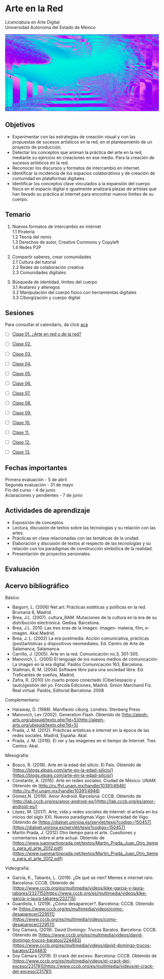 # Arte en la Red
Licenciatura en Arte Digital   
Universidad Autónoma del Estado de México

![portada](https://github.com/MarianneTeixido/ABCDigital2021/blob/main/img/portada.png)

## Objetivos
- Experimentar con las estrategias de creación visual y con las propuestas de sucesos artísticos en
la red, en el planteamiento de un proyecto de producción.  
- Detectar los conceptos que animan la práctica del arte en la red, mediante su ejercicio en creaciones en ese medio. Para la creación de sucesos artísticos en la red.
- Reconocer los discursos y formatos de intercambio en internet.  
- Identificar la incidencia de los espacios colaborativos y de creación de comunidad en plataformas digitales.   
- Identificar los conceptos clave vinculados a la expansión del cuerpo físico en el espacio digital e igualmente analizará piezas de artistas que han llevado su práctica al internet para encontrar nuevos límites de su cuerpo.  
  
## Temario

1. Nuevos formatos de intercambio en internet  
1.1 Piratería  
1.2 Teoría del remix  
1.3 Derechos de autor, Creative Commons y Copyleft  
1.4 Redes P2P  

2. Compartir saberes, crear comunidades  
2.1 Cultura del tutorial  
2.2 Redes de colaboración creativa  
2.3 Comunidades digitales  

3. Búsqueda de identidad, límites del cuerpo  
3.1 Avatares y alteregos  
3.2 Manipulación del cuerpo físico con herramientas digitales  
3.3 Cíborgización y cuerpo digital  

## Sesiones

Para consultar el calendario, da click [acá](https://github.com/MarianneTeixido/ArteEnRed/blob/main/img/calendario.pdf)

- [ ] [Clase 01. ¿Arte en red o de la red?](https://github.com/MarianneTeixido/ArteEnRed/blob/main/c1/README.md)

- [ ] [Clase 02.]()

- [ ] [Clase 03.]()

- [ ] [Clase 04.]()

- [ ] [Clase 05.]()

- [ ] [Clase 06.]()

- [ ] [Clase 07.]()

- [ ] [Clase 08.]()

- [ ] [Clase 09.]()

- [ ] [Clase 10.]()

- [ ] [Clase 11.]()

- [ ] [Clase 12.]()

- [ ] [Clase 13.]()

## Fechas importantes

Primera evaluación - 5 de abril  
Segunda evaluación - 31 de mayo  
Fin del curso - 4 de junio  
Aclaraciones y pendientes - 7 de junio  

## Actividades de aprendizaje

- Exposición de conceptos.   
- Lectura, discusión de textos sobre las tecnologías y su relación con las artes.  
- Prácticas en clase relacionadas con las temáticas de la unidad.  
- Elaboración y discusión de textos al respecto de las tecnologías y su relación con los paradigmas de construcción simbólica de la realidad.  
- Presentación de proyectos personales.  

## Evaluación 



## Acervo bibliográfico  

Básico:  
- Baigorri, L. (2006) Net.art: Prácticas estéticas y políticas en la red. Brumaria 6, Madrid.  
- Brea, J.L. (2007). cultura_RAM. Mutaciones de la cultura en la era de su distribución electrónica. Gedisa. Barcelona.  
- Brea, J.L. 2010. Las tres eras de la imagen. Imagen- materia, film, e-imagen. Akal.Madrid.  
- Brea, J. L. (2002) La era postmedia. Acción comunicativa, prácticas (post)artísticas y dispositivos neomediales. Ed. Centro de Arte de Salamanca, Salamanca.  
- Carrillo, J. (2005). Arte en la red. Comunicación no.3, 301-305.  
- Manovich, L.  (2005) El lenguaje de los nuevos medios de comunicación. La imagen en la era digital. Paidós Comunicación 163, Barcelona.  
- Stallman, R. M. (2004) Software libre para una sociedad libre. Ed. Traficantes de sueños, Madrid.  
- Zafra, R. (2010) Un cuarto propio conectado (Ciber)espacio y (auto)gestión del yo. Fórcola Ediciones, Madrid.
Simón Marchand Fiz. Real virtual. Paidós, Editorial Barcelona. 2008





Complementario:  
- Haraway, D. (1988). Manifiesto cíborg. Londres: Stenberg Press  
- Manovich, Lev (2002). Generation Flash. Obtenido de [http://aleph-arts.org/ubiquid/texto.php?Id=5](http://aleph-arts.org/ubiquid/texto.php?Id=5)
- Prada, J. M. (2012). Prácticas artísticas e internet en la época de las redes sociales. Madrid, España: Akal.  
- Prada, J. M. (2018). El ver y las imágenes en el tiempo de Internet. Tres Cantos: Akal.  


Mesografía:  
- Bosco, R. (2018). Arte en la edad del silicio. El País. Obtenido de [https://blogs.elpais.com/arte-en-la-edad-silicio/](https://blogs.elpais.com/arte-en-la-edad-silicio/)  
- Constante, A. (2016). Arte en redes sociales. Ciudad de México: UNAM. Obtenido de [http://ru.ffyl.unam.mx/handle/10391/4946](http://ru.ffyl.unam.mx/handle/10391/4946)  
- Gómez,N. (2019). Amor Android. Barcelona: CCCB. Obtenido de [http://lab.cccb.org/es/amor-android-es/](http://lab.cccb.org/es/amor-android-es/)  
- López, M. (2017). Arte, vida y redes sociales de internet: el artista en los inicios del siglo XXI. Nuevos paradigmas.Vigo: Universidad de Vigo. Obtenido de [https://dialnet.unirioja.es/servlet/tesis?codigo=150457](https://dialnet.unirioja.es/servlet/tesis?codigo=150457)  
- Martín Prada, J. (2012) Otro tiempo para el arte. Cuestiones y comentarios sobre el arte actual. Obtenido de 
[https://www.juanmartinprada.net/textos/Martin_Prada_Juan_Otro_tiempo_para_el_arte_2012.pdf](https://www.juanmartinprada.net/textos/Martin_Prada_Juan_Otro_tiempo_para_el_arte_2012.pdf)  


Videografía:  
- García, K., Tabarés, L. (2019). ¿De qué se ríen? Memes e internet raro. Barcelona: CCCB. Obtenido de [https://www.cccb.org/es/multimedia/videos/kike-garcia-y-laura-tabares/232715](https://www.cccb.org/es/multimedia/videos/kike-garcia-y-laura-tabares/232715)  
- Guardiola, I. (2019). ¿Cómo desaparecer?. Barcelona: CCCB. Obtenido de [https://www.cccb.org/es/multimedia/videos/como-desaparecer/229511](https://www.cccb.org/es/multimedia/videos/como-desaparecer/229511)  
- Soy Cámara, (2019). David Domingo: Trucos Baratos. Barcelona: CCCB. Obtenido de [https://www.cccb.org/es/multimedia/videos/david-domingo-trucos-baratos/224483](https://www.cccb.org/es/multimedia/videos/david-domingo-trucos-baratos/224483)  
- Soy Cámara (2019). El crack del exceso. Barcelona: CCCB. Obtenido de [https://www.cccb.org/es/multimedia/videos/el-crack-del-exceso/231781](https://www.cccb.org/es/multimedia/videos/el-crack-del-exceso/231781)  



